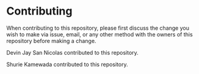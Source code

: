 # Contributing

When contributing to this repository, please first discuss the change you wish to make via issue,
email, or any other method with the owners of this repository before making a change.

Devin Jay San Nicolas contributed to this repository.

Shurie Kamewada contributed to this repository.

